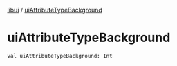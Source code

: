 [libui](index.md) / [uiAttributeTypeBackground](./ui-attribute-type-background.md)

# uiAttributeTypeBackground

`val uiAttributeTypeBackground: Int`